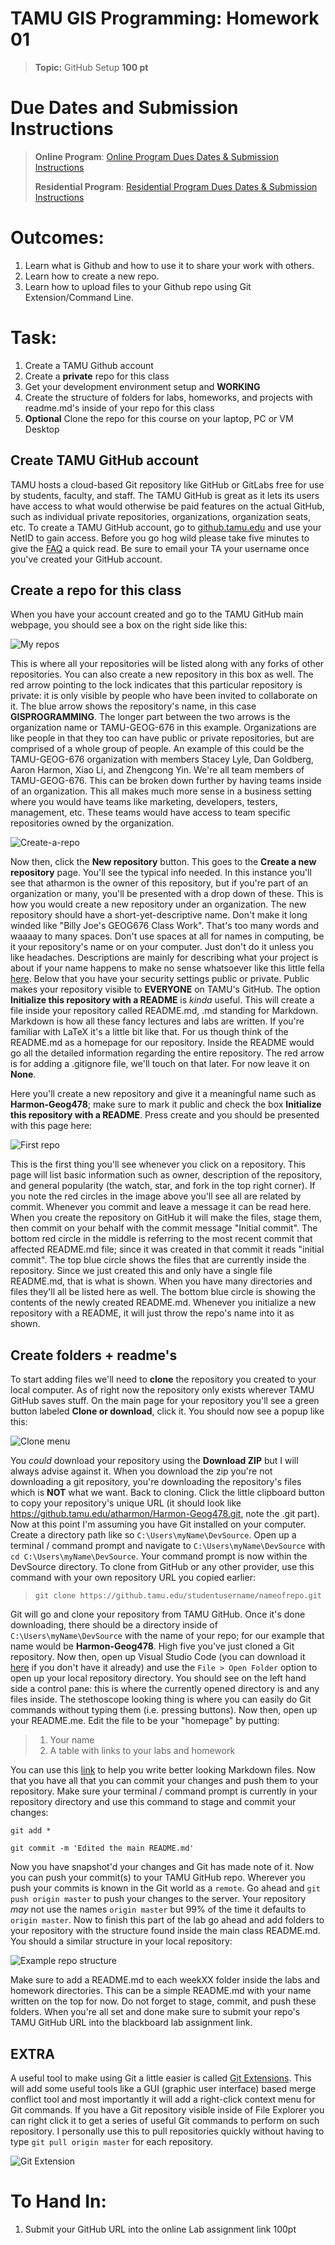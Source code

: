 # TAMU GIS Programming: Homework 01 
>**Topic:** GitHub Setup
>**100 pt**
> 
# Due Dates and Submission Instructions
> **Online Program**: [Online Program Dues Dates & Submission Instructions](../submissions/01.md)
>
> **Residential Program**: [Residential Program Dues Dates & Submission Instructions](../submissions/01.md)
>
# **Outcomes:** 
1. Learn what is Github and how to use it to share your work with others. 
2. Learn how to create a new repo.
3. Learn how to upload files to your Github repo using Git Extension/Command Line.


# **Task:** 
1. Create a TAMU Github account
1. Create a **private** repo for this class
2. Get your development environment setup and **WORKING**
3. Create the structure of folders for labs, homeworks, and projects with readme.md's inside of your repo for this class
4. **Optional** Clone the repo for this course on your laptop, PC or VM Desktop

## Create TAMU GitHub account
TAMU hosts a cloud-based Git repository like GitHub or GitLabs free for use by students, faculty, and staff. The TAMU GitHub is great as it lets its users have access to what would otherwise be paid features on the actual GitHub, such as individual private repositories, organizations, organization seats, etc. To create a TAMU GitHub account, go to [github.tamu.edu](https://github.tamu.edu/) and use your NetID to gain access. Before you go hog wild please take five minutes to give the [FAQ](https://github.tamu.edu/pages/tamugithub/changelog/) a quick read. Be sure to email your TA your username once you've created your GitHub account.
>
## Create a repo for this class
When you have your account created and go to the TAMU GitHub main webpage, you should see a box on the right side like this:
>
![My repos](../images/extras/images/labs/01/githubmain.png)
>
This is where all your repositories will be listed along with any forks of other repositories. You can also create a new repository in this box as well. The red arrow pointing to the lock indicates that this particular repository is private: it is only visible by people who have been invited to collaborate on it. The blue arrow shows the repository's name, in this case **GISPROGRAMMING**. The longer part between the two arrows is the organization name or TAMU-GEOG-676 in this example. Organizations are like people in that they too can have public or private repositories, but are comprised of a whole group of people. An example of this could be the TAMU-GEOG-676 organization with members Stacey Lyle, Dan Goldberg, Aaron Harmon, Xiao Li, and Zhengcong Yin. We're all team members of TAMU-GEOG-676. This can be broken down further by having teams inside of an organization. This all makes much more sense in a business setting where you would have teams like marketing, developers, testers, management, etc. These teams would have access to team specific repositories owned by the organization. 
>
![Create-a-repo](../images/extras/images/labs/01/gitcreaterepo.png)
>
Now then, click the **New repository** button. This goes to the **Create a new repository** page. You'll see the typical info needed. In this instance you'll see that atharmon is the owner of this repository, but if you're part of an organization or many, you'll be presented with a drop down of these. This is how you would create a new repository under an organization. The new repository should have a short-yet-descriptive name. Don't make it long winded like "Billy Joe's GEOG676 Class Work". That's too many words and waaaay to many spaces. Don't use spaces at all for names in computing, be it your repository's name or on your computer. Just don't do it unless you like headaches. Descriptions are mainly for describing what your project is about if your name happens to make no sense whatsoever like this little fella [here](https://github.com/mapbox/tippecanoe). Below that you have your security settings public or private. Public makes your repository visible to **EVERYONE** on TAMU's GitHub. The option **Initialize this repository with a README** is *kinda* useful. This will create a file inside your repository called README.md, .md standing for Markdown. Markdown is how all these fancy lectures and labs are written. If you're familiar with LaTeX it's a little bit like that. For us though think of the README.md as a homepage for our repository. Inside the README would go all the detailed information regarding the entire repository. The red arrow is for adding a .gitignore file, we'll touch on that later. For now leave it on **None**.
>
Here you'll create a new repository and give it a meaningful name such as **Harmon-Geog478**; make sure to mark it public and check the box **Initialize this repository with a README**. Press create and you should be presented with this page here:
>
![First repo](../images/extras/images/labs/01/gitcreaterepo-edit.png)
>
This is the first thing you'll see whenever you click on a repository. This page will list basic information such as owner, description of the repository, and general popularity (the watch, star, and fork in the top right corner). If you note the red circles in the image above you'll see all are related by commit. Whenever you commit and leave a message it can be read here. When you create the repository on GitHub it will make the files, stage them, then commit on your behalf with the commit message "Initial commit". The bottom red circle in the middle is referring to the most recent commit that affected README.md file; since it was created in that commit it reads "initial commit". The top blue circle shows the files that are currently inside the repository. Since we just created this and only have a single file README.md, that is what is shown. When you have many directories and files they'll all be listed here as well. The bottom blue circle is showing the contents of the newly created README.md. Whenever you initialize a new repository with a README, it will just throw the repo's name into it as shown. 
>
## Create folders + readme's 
To start adding files we'll need to **clone** the repository you created to your local computer. As of right now the repository only exists wherever TAMU GitHub saves stuff. On the main page for your repository you'll see a green button labeled **Clone or download**, click it. You should now see a popup like this: 
>
![Clone menu](../images/extras/images/labs/01/gitclone.png)
>
You *could* download your repository using the **Download ZIP** but I will always advise against it. When you download the zip you're not downloading a git repository, you're downloading the repository's files which is **NOT** what we want. Back to cloning. Click the little clipboard button to copy your repository's unique URL (it should look like https://github.tamu.edu/atharmon/Harmon-Geog478.git, note the .git part). Now at this point I'm assuming you have Git installed on your computer. Create a directory path like so `C:\Users\myName\DevSource`. Open up a terminal / command prompt and navigate to `C:\Users\myName\DevSource` with `cd C:\Users\myName\DevSource`. Your command prompt is now within the DevSource directory. To clone from GitHub or any other provider, use this command with your own repository URL you copied earlier:
> `git clone https://github.tamu.edu/studentusername/nameofrepo.git`
>
Git will go and clone your repository from TAMU GitHub. Once it's done downloading, there should be a directory inside of `C:\Users\myName\DevSource` with the name of your repo; for our example that name would be **Harmon-Geog478**. High five you've just cloned a Git repository. Now then, open up Visual Studio Code (you can download it [here](https://code.visualstudio.com/download) if you don't have it already) and use the `File > Open Folder` option to open up your local repository directory. You should see on the left hand side a control pane: this is where the currently opened directory is and any files inside. The stethoscope looking thing is where you can easily do Git commands without typing them (i.e. pressing buttons). Now then, open up your README.me. Edit the file to be your "homepage" by putting:
> 1. Your name
> 2. A table with links to your labs and homework
>
You can use this [link](https://github.com/adam-p/markdown-here/wiki/Markdown-Cheatsheet) to help you write better looking Markdown files. Now that you have all that you can commit your changes and push them to your repository. Make sure your terminal / command prompt is currently in your repository directory and use this command to stage and commit your changes:
>
`git add *`
>
`git commit -m 'Edited the main README.md'`
>
Now you have snapshot'd your changes and Git has made note of it. Now you can push your commit(s) to your TAMU GitHub repo. Wherever you push your commits is known in the Git world as a `remote`. Go ahead and `git push origin master` to push your changes to the server. Your repository *may* not use the names `origin master` but 99% of the time it defaults to `origin master`. Now to finish this part of the lab go ahead and add folders to your repository with the structure found inside the main class README.md. You should a similar structure in your local repository:
>
![Example repo structure](../images/extras/images/labs/01/finishrepo.png)
> 
Make sure to add a README.md to each weekXX folder inside the labs and homework directories. This can be a simple README.md with your name written on the top for now. Do not forget to stage, commit, and push these folders. When you're all set and done make sure to submit your repo's TAMU GitHub URL into the blackboard lab assignment link.

## EXTRA
A useful tool to make using Git a little easier is called [Git Extensions](https://github.com/gitextensions/gitextensions). This will add some useful tools like a GUI (graphic user interface) based merge conflict tool and most importantly it will add a right-click context menu for Git commands. If you have a Git repository visible inside of File Explorer you can right click it to get a series of useful Git commands to perform on such repository. I personally use this to pull repositories quickly without having to type `git pull origin master` for each repository.
>
![Git Extension](https://github.tamu.edu/TAMU-GEOG-678-WebGIS/Content/blob/master/images/labs/01/gitextension.png)

# **To Hand In:**
1. Submit your GitHub URL into the online Lab assignment link 100pt
